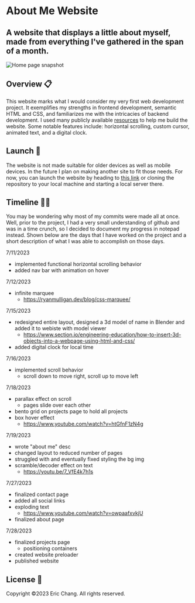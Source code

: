 # About Me Website

## A website that displays a little about myself, made from everything I've gathered in the span of a month.
![](https://github.com/32ericc/32ericc.github.io/blob/main/homepage-screenshot.png "Home page snapshot")

## Overview 📋
This website marks what I would consider my very first web development project. It exemplifies my strengths in frontend development, semantic HTML and CSS, and familiarizes 
me with the intricacies of backend development. I used many publicly available [resources](https://github.com/32ericc/32ericc.github.io/blob/main/resources.txt) to help me 
build the website. Some notable features include: horizontal scrolling, custom cursor, animated text, and a digital clock.

## Launch 🚀
The website is not made suitable for older devices as well as mobile devices. In the future I plan on making another site to fit those needs. For now, you can launch
the website by heading to [this link](https://32ericc.github.io/) or cloning the repository to your local machine and starting a local server there.

## Timeline 👨‍💻
You may be wondering why most of my commits were made all at once. Well, prior to the project, I had a very small understanding of github and was in a time 
crunch, so I decided to document my progress in notepad instead. Shown below are the days that I have worked on the project and a short description of what 
I was able to accomplish on those days.

7/11/2023
- implemented functional horizontal scrolling behavior
- added nav bar with animation on hover

7/12/2023
- infinite marquee
	- https://ryanmulligan.dev/blog/css-marquee/

7/15/2023
- redesigned entire layout, designed a 3d model of name in Blender and added it to webiste with model viewer
	- https://www.section.io/engineering-education/how-to-insert-3d-objects-into-a-webpage-using-html-and-css/
- added digital clock for local time

7/16/2023
- implemented scroll behavior
	- scroll down to move right, scroll up to move left

7/18/2023
- parallax effect on scroll
	- pages slide over each other 
- bento grid on projects page to hold all projects
- box hover effect
	- https://www.youtube.com/watch?v=htGfnF1zN4g

7/19/2023
- wrote "about me" desc
- changed layout to reduced number of pages
- struggled with and eventually fixed styling the bg img 
- scramble/decoder effect on text
	- https://youtu.be/7_VfE4k7h1s

7/27/2023
- finalized contact page
- added all social links
- exploding text
	- https://www.youtube.com/watch?v=owpaafxvkjU
- finalized about page

7/28/2023
- finalized projects page
	- positioning containers
- created website preloader
- published website

## License 📄
Copyright ©2023 Eric Chang. All rights reserved.
